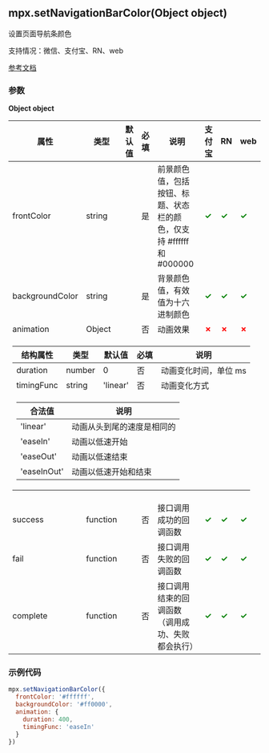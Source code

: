 ## mpx.setNavigationBarColor(Object object)

设置页面导航条颜色

支持情况：微信、支付宝、RN、web

[参考文档](https://developers.weixin.qq.com/miniprogram/dev/api/ui/navigation-bar/wx.setNavigationBarColor.html)

### 参数
**Object object**

<table>
	<thead>
		<tr>
			<th>属性</th>
			<th>类型</th>
			<th>默认值</th>
			<th>必填</th>
			<th>说明</th>
			<th>支付宝</th>
			<th>RN</th>
			<th>web</th>
		</tr>
	</thead>
	<tbody>
		<tr>
			<td>frontColor</td>
			<td>string</td>
			<td></td>
			<td>是</td>
			<td>前景颜色值，包括按钮、标题、状态栏的颜色，仅支持 #ffffff 和 #000000</td>
			<td><span style="color: green; font-weight: bold;">✓</span></td>
			<td><span style="color: green; font-weight: bold;">✓</span></td>
			<td><span style="color: green; font-weight: bold;">✓</span></td>
		</tr>
		<tr>
			<td>backgroundColor</td>
			<td>string</td>
			<td></td>
			<td>是</td>
			<td>背景颜色值，有效值为十六进制颜色</td>
			<td><span style="color: green; font-weight: bold;">✓</span></td>
			<td><span style="color: green; font-weight: bold;">✓</span></td>
			<td><span style="color: green; font-weight: bold;">✓</span></td>
		</tr>
		<tr>
			<td>animation</td>
			<td>Object</td>
			<td></td>
			<td>否</td>
			<td>动画效果</td>
			<td><span style="color: red; font-weight: bold;">✗</span></td>
			<td><span style="color: red; font-weight: bold;">✗</span></td>
			<td><span style="color: red; font-weight: bold;">✗</span></td>
		</tr>
		<tr>
			<td colspan="8">
				<table style="width:100%">
					<thead>
						<tr>
							<th>结构属性</th>
							<th>类型</th>
							<th>默认值</th>
							<th>必填</th>
							<th>说明</th>
						</tr>
					</thead>
					<tbody>
						<tr><td>duration</td><td>number</td><td>0</td><td>否</td><td>动画变化时间，单位 ms</td></tr>
						<tr><td>timingFunc</td><td>string</td><td>'linear'</td><td>否</td><td>动画变化方式</td></tr>
						<tr><td colspan="5">
							<table style="width:100%">
								<thead>
									<tr>
										<th>合法值</th>
										<th>说明</th>
									</tr>
								</thead>
								<tbody>
									<tr><td>'linear'</td><td>动画从头到尾的速度是相同的</td></tr>
									<tr><td>'easeIn'</td><td>动画以低速开始</td></tr>
									<tr><td>'easeOut'</td><td>动画以低速结束</td></tr>
									<tr><td>'easeInOut'</td><td>动画以低速开始和结束</td></tr>
								</tbody>
							</table>
						</td></tr>
					</tbody>
				</table>
			</td>
		</tr>
		<tr>
			<td>success</td>
			<td>function</td>
			<td></td>
			<td>否</td>
			<td>接口调用成功的回调函数</td>
			<td><span style="color: green; font-weight: bold;">✓</span></td>
			<td><span style="color: green; font-weight: bold;">✓</span></td>
			<td><span style="color: green; font-weight: bold;">✓</span></td>
		</tr>
		<tr>
			<td>fail</td>
			<td>function</td>
			<td></td>
			<td>否</td>
			<td>接口调用失败的回调函数</td>
			<td><span style="color: green; font-weight: bold;">✓</span></td>
			<td><span style="color: green; font-weight: bold;">✓</span></td>
			<td><span style="color: green; font-weight: bold;">✓</span></td>
		</tr>
		<tr>
			<td>complete</td>
			<td>function</td>
			<td></td>
			<td>否</td>
			<td>接口调用结束的回调函数（调用成功、失败都会执行）</td>
			<td><span style="color: green; font-weight: bold;">✓</span></td>
			<td><span style="color: green; font-weight: bold;">✓</span></td>
			<td><span style="color: green; font-weight: bold;">✓</span></td>
		</tr>
	</tbody>
</table>

### 示例代码

```js
mpx.setNavigationBarColor({
  frontColor: '#ffffff',
  backgroundColor: '#ff0000',
  animation: {
    duration: 400,
    timingFunc: 'easeIn'
  }
})
```
